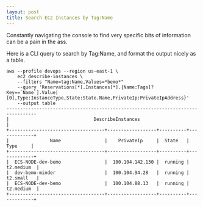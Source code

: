 ```yaml
---
layout: post
title: Search EC2 Instances by Tag:Name
---
```


Constantly navigating the console to find very specific bits of information can 
be a pain in the ass.  

Here is a CLI query to search by Tag:Name, and format the output nicely as a table.


```
aws --profile devops --region us-east-1 \
    ec2 describe-instances \
    --filters "Name=tag:Name,Values=*bemo*" 
    --query 'Reservations[*].Instances[*].{Name:Tags[?Key==`Name`].Value|[0],Type:InstanceType,State:State.Name,PrivateIp:PrivateIpAddress}' 
    --output table
---------------------------------------------------------------------------------
|                               DescribeInstances                               |
+-----------------------------------+------------------+----------+-------------+
|               Name                |    PrivateIp     |  State   |    Type     |
+-----------------------------------+------------------+----------+-------------+
|  ECS-NODE-dev-bemo                |  100.104.142.130 |  running |  t2.medium  |
|  dev-bemo-minder                  |  100.104.94.28   |  running |  t2.small   |
|  ECS-NODE-dev-bemo                |  100.104.88.13   |  running |  t2.medium  |
+-----------------------------------+------------------+----------+-------------+
```


